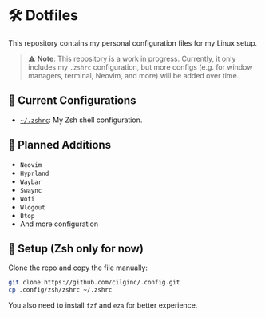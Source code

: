 # 🛠️ Dotfiles

This repository contains my personal configuration files for my Linux setup.

> ⚠️ **Note**: This repository is a work in progress. Currently, it only includes my `.zshrc` configuration, but more configs (e.g. for window managers, terminal, Neovim, and more) will be added over time.

## 📁 Current Configurations

- [`~/.zshrc`](./zsh/zshrc): My Zsh shell configuration.

## 🧩 Planned Additions

- `Neovim`
- `Hyprland`
- `Waybar`
- `Swaync`
- `Wofi`
- `Wlogout`
- `Btop`
- And more configuration

## 🚀 Setup (Zsh only for now)

Clone the repo and copy the file manually:

```bash
git clone https://github.com/cilginc/.config.git
cp .config/zsh/zshrc ~/.zshrc
```

You also need to install `fzf` and `eza` for better experience.
